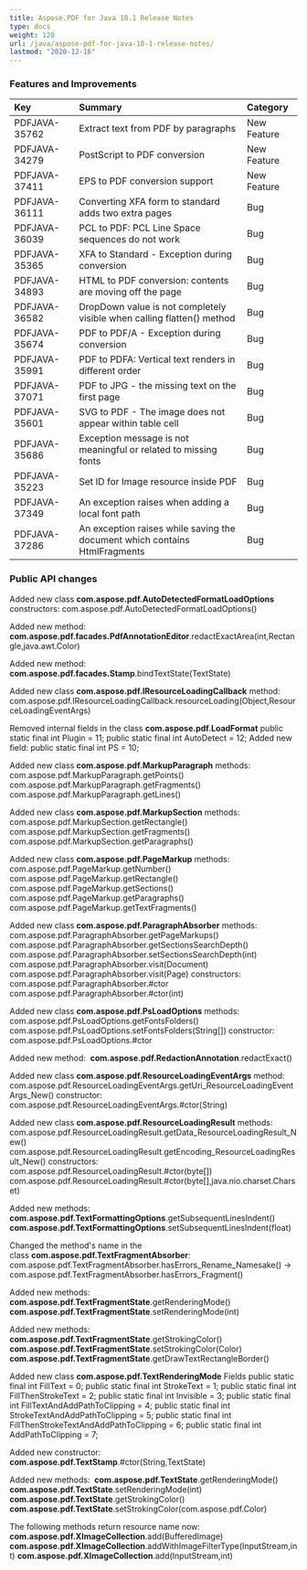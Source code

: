 ```yaml
---
title: Aspose.PDF for Java 18.1 Release Notes
type: docs
weight: 120
url: /java/aspose-pdf-for-java-18-1-release-notes/
lastmod: "2020-12-16"
---
```


### **Features and Improvements**

|**Key**|**Summary**|**Category**|
| :- | :- | :- |
|PDFJAVA-35762|Extract text from PDF by paragraphs|New Feature|
|PDFJAVA-34279|PostScript to PDF conversion|New Feature|
|PDFJAVA-37411|EPS to PDF conversion support|New Feature|
|PDFJAVA-36111|Converting XFA form to standard adds two extra pages|Bug|
|PDFJAVA-36039|PCL to PDF: PCL Line Space sequences do not work|Bug|
|PDFJAVA-35365|XFA to Standard - Exception during conversion|Bug|
|PDFJAVA-34893|HTML to PDF conversion: contents are moving off the page|Bug|
|PDFJAVA-36582|DropDown value is not completely visible when calling flatten() method|Bug|
|PDFJAVA-35674|PDF to PDF/A - Exception during conversion|Bug|
|PDFJAVA-35991|PDF to PDFA: Vertical text renders in different order|Bug|
|PDFJAVA-37071|PDF to JPG - the missing text on the first page|Bug|
|PDFJAVA-35601|SVG to PDF - The image does not appear within table cell|Bug|
|PDFJAVA-35686|Exception message is not meaningful or related to missing fonts|Bug|
|PDFJAVA-35223|Set ID for Image resource inside PDF|Bug|
|PDFJAVA-37349|An exception raises when adding a local font path|Bug|
|PDFJAVA-37286|An exception raises while saving the document which contains HtmlFragments|Bug|
### **Public API changes**
Added new class **com.aspose.pdf.AutoDetectedFormatLoadOptions** 
constructors:
com.aspose.pdf.AutoDetectedFormatLoadOptions()

Added new method:
**com.aspose.pdf.facades.PdfAnnotationEditor**.redactExactArea(int,Rectangle,java.awt.Color)

Added new method:
**com.aspose.pdf.facades.Stamp**.bindTextState(TextState)

Added new class **com.aspose.pdf.IResourceLoadingCallback** 
method:
com.aspose.pdf.IResourceLoadingCallback.resourceLoading(Object,ResourceLoadingEventArgs)

Removed internal fields in the class **com.aspose.pdf.LoadFormat** 
public static final int Plugin = 11;
public static final int AutoDetect = 12;
Added new field:
public static final int PS = 10;

Added new class **com.aspose.pdf.MarkupParagraph** 
methods:
com.aspose.pdf.MarkupParagraph.getPoints()
com.aspose.pdf.MarkupParagraph.getFragments()
com.aspose.pdf.MarkupParagraph.getLines()

Added new class **com.aspose.pdf.MarkupSection** 
methods:
com.aspose.pdf.MarkupSection.getRectangle()
com.aspose.pdf.MarkupSection.getFragments()
com.aspose.pdf.MarkupSection.getParagraphs()

Added new class **com.aspose.pdf.PageMarkup** 
methods:
com.aspose.pdf.PageMarkup.getNumber()
com.aspose.pdf.PageMarkup.getRectangle()
com.aspose.pdf.PageMarkup.getSections()
com.aspose.pdf.PageMarkup.getParagraphs()
com.aspose.pdf.PageMarkup.getTextFragments()

Added new class **com.aspose.pdf.ParagraphAbsorber** 
methods:
com.aspose.pdf.ParagraphAbsorber.getPageMarkups()
com.aspose.pdf.ParagraphAbsorber.getSectionsSearchDepth()
com.aspose.pdf.ParagraphAbsorber.setSectionsSearchDepth(int)
com.aspose.pdf.ParagraphAbsorber.visit(Document)
com.aspose.pdf.ParagraphAbsorber.visit(Page)
constructors:
com.aspose.pdf.ParagraphAbsorber.#ctor
com.aspose.pdf.ParagraphAbsorber.#ctor(int)

Added new class **com.aspose.pdf.PsLoadOptions** 
methods:
com.aspose.pdf.PsLoadOptions.getFontsFolders()
com.aspose.pdf.PsLoadOptions.setFontsFolders(String[])
constructor:
com.aspose.pdf.PsLoadOptions.#ctor

Added new method: 
**com.aspose.pdf.RedactionAnnotation**.redactExact()

Added new class **com.aspose.pdf.ResourceLoadingEventArgs** 
method:
com.aspose.pdf.ResourceLoadingEventArgs.getUri_ResourceLoadingEventArgs_New()
constructor:
com.aspose.pdf.ResourceLoadingEventArgs.#ctor(String)

Added new class **com.aspose.pdf.ResourceLoadingResult** 
methods:
com.aspose.pdf.ResourceLoadingResult.getData_ResourceLoadingResult_New()
com.aspose.pdf.ResourceLoadingResult.getEncoding_ResourceLoadingResult_New()
constructors:
com.aspose.pdf.ResourceLoadingResult.#ctor(byte[])
com.aspose.pdf.ResourceLoadingResult.#ctor(byte[],java.nio.charset.Charset)

Added new methods: 
**com.aspose.pdf.TextFormattingOptions**.getSubsequentLinesIndent()
**com.aspose.pdf.TextFormattingOptions**.setSubsequentLinesIndent(float)

Changed the method's name in the class **com.aspose.pdf.TextFragmentAbsorber**:
com.aspose.pdf.TextFragmentAbsorber.hasErrors_Rename_Namesake() -> com.aspose.pdf.TextFragmentAbsorber.hasErrors_Fragment()

Added new methods:
**com.aspose.pdf.TextFragmentState**.getRenderingMode()
**com.aspose.pdf.TextFragmentState**.setRenderingMode(int)

Added new methods: 
**com.aspose.pdf.TextFragmentState**.getStrokingColor()
**com.aspose.pdf.TextFragmentState**.setStrokingColor(Color)
**com.aspose.pdf.TextFragmentState**.getDrawTextRectangleBorder()

Added new class **com.aspose.pdf.TextRenderingMode** 
Fields
public static final int FillText = 0;
public static final int StrokeText = 1;
public static final int FillThenStrokeText = 2;
public static final int Invisible = 3;
public static final int FillTextAndAddPathToClipping = 4;
public static final int StrokeTextAndAddPathToClipping = 5;
public static final int FillThenStrokeTextAndAddPathToClipping = 6;
public static final int AddPathToClipping = 7;

Added new constructor: 
**com.aspose.pdf.TextStamp**.#ctor(String,TextState)

Added new methods: 
**com.aspose.pdf.TextState**.getRenderingMode()
**com.aspose.pdf.TextState**.setRenderingMode(int)
**com.aspose.pdf.TextState**.getStrokingColor()
**com.aspose.pdf.TextState**.setStrokingColor(com.aspose.pdf.Color)

The following methods return resource name now:
**com.aspose.pdf.XImageCollection**.add(BufferedImage)
**com.aspose.pdf.XImageCollection**.addWithImageFilterType(InputStream,int)
**com.aspose.pdf.XImageCollection**.add(InputStream,int)


